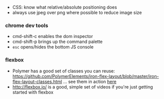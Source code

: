 * CSS: know what relative/absolute positioning does
* always use jpeg over png where possible to reduce image size

### chrome dev tools
* cmd-shift-c enables the dom inspector
* cmd-shift-p brings up the command palette
* `esc` opens/hides the bottom JS console

### flexbox
* Polymer has a good set of classes you can reuse: https://github.com/PolymerElements/iron-flex-layout/blob/master/iron-flex-layout-classes.html ... see them in action [here](https://elements.polymer-project.org/guides/flex-layout)
* http://flexbox.io/ is a good, simple set of videos if you're just getting started with flexbox
